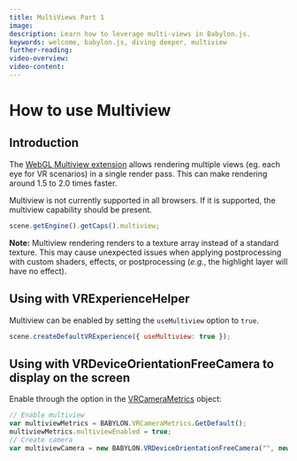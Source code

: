 ```yaml
---
title: MultiViews Part 1
image:
description: Learn how to leverage multi-views in Babylon.js.
keywords: welcome, babylon.js, diving deeper, multiview
further-reading:
video-overview:
video-content:
---
```


# How to use Multiview

## Introduction

The [WebGL Multiview extension](https://www.khronos.org/registry/webgl/extensions/OVR_multiview2/) allows rendering multiple views (eg. each eye for VR scenarios) in a single render pass. This can make rendering around 1.5 to 2.0 times faster.

Multiview is not currently supported in all browsers. If it is supported, the multiview capability should be present.

```javascript
scene.getEngine().getCaps().multiview;
```

**Note:** Multiview rendering renders to a texture array instead of a standard texture. This may cause unexpected issues when applying postprocessing with custom shaders, effects, or postprocessing (_e.g._, the highlight layer will have no effect).

## Using with VRExperienceHelper

Multiview can be enabled by setting the `useMultiview` option to `true`.

```javascript
scene.createDefaultVRExperience({ useMultiview: true });
```

<Playground id="#SRV2A0" title="VR Experience Multiview Example" description="A simple example of using multiviews for a VR experience." image="/img/playgroundsAndNMEs/divingDeeperMultiviews1.jpg"/>

## Using with VRDeviceOrientationFreeCamera to display on the screen

Enable through the option in the [VRCameraMetrics](/typedoc/classes/babylon.vrcamerametrics) object:

```javascript
// Enable multiview
var multiviewMetrics = BABYLON.VRCameraMetrics.GetDefault();
multiviewMetrics.multiviewEnabled = true;
// Create camera
var multiviewCamera = new BABYLON.VRDeviceOrientationFreeCamera("", new BABYLON.Vector3(-10, 5, 0), scene, undefined, multiviewMetrics);
```

<Playground id="#EZDZZV" title="VRDeviceOrientationFreeCamera Multiview Example" description="A simple example of using multiviews to create a VRDeviceOrientationFreeCamera." image="/img/playgroundsAndNMEs/divingDeeperMultiviews2.jpg"/>
